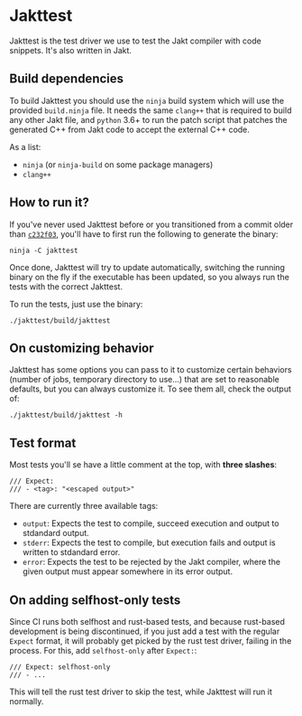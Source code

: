 # Jakttest

Jakttest is the test driver we use to test the Jakt compiler with code snippets.
It's also written in Jakt.

## Build dependencies

To build Jakttest you should use the `ninja` build system which will use the provided `build.ninja` file.
It needs the same `clang++` that is required to build any other Jakt file, and `python` 3.6+ to run the
patch script that patches the generated C++ from Jakt code to accept the external C++ code.

As a list:

- `ninja` (or `ninja-build` on some package managers)
- `clang++`

## How to run it?

If you've never used Jakttest before or you transitioned from a commit older
than [`c232f03`](https://github.com/SerenityOS/jakt/commit/c232f03570247d947a1bfb6373e6d41b3b9219a7),
you'll have to first run the following to generate the binary:

```shell
ninja -C jakttest
```

Once done, Jakttest will try to update automatically, switching the running
binary on the fly if the executable has been updated, so you always run the
tests with the correct Jakttest.

To run the tests, just use the binary:

```shell
./jakttest/build/jakttest
```

## On customizing behavior

Jakttest has some options you can pass to it to customize certain behaviors
(number of jobs, temporary directory to use...) that are set to reasonable
defaults, but you can always customize it. To see them all, check the output
of:

```shell
./jakttest/build/jakttest -h
```

## Test format

Most tests you'll se have a little comment at the top, with **three slashes**:
```jakt
/// Expect:
/// - <tag>: "<escaped output>"
```

There are currently three available tags:
- `output`: Expects the test to compile, succeed execution and output to
  stdandard output.
- `stderr`: Expects the test to compile, but execution fails and output is
  written to stdandard error.
- `error`: Expects the test to be rejected by the Jakt compiler, where the given
  output must appear somewhere in its error output.

## On adding selfhost-only tests

Since CI runs both selfhost and rust-based tests, and because rust-based
development is being discontinued, if you just add a test with the regular
`Expect` format, it will probably get picked by the rust test driver, failing in
the process. For this, add `selfhost-only` after `Expect:`:
```jakt
/// Expect: selfhost-only
/// - ...
```
This will tell the rust test driver to skip the test, while Jakttest will run it
normally.
